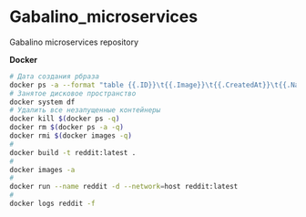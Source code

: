 # Gabalino_microservices
Gabalino microservices repository

__Docker__
```bash
# Дата создания рбраза
docker ps -a --format "table {{.ID}}\t{{.Image}}\t{{.CreatedAt}}\t{{.Names}}"
# Занятое дисковое пространство
docker system df
# Удалить все незапущенные контейнеры
docker kill $(docker ps -q)
docker rm $(docker ps -a -q)
docker rmi $(docker images -q)
#
docker build -t reddit:latest .
#
docker images -a
#
docker run --name reddit -d --network=host reddit:latest
#
docker logs reddit -f
```

